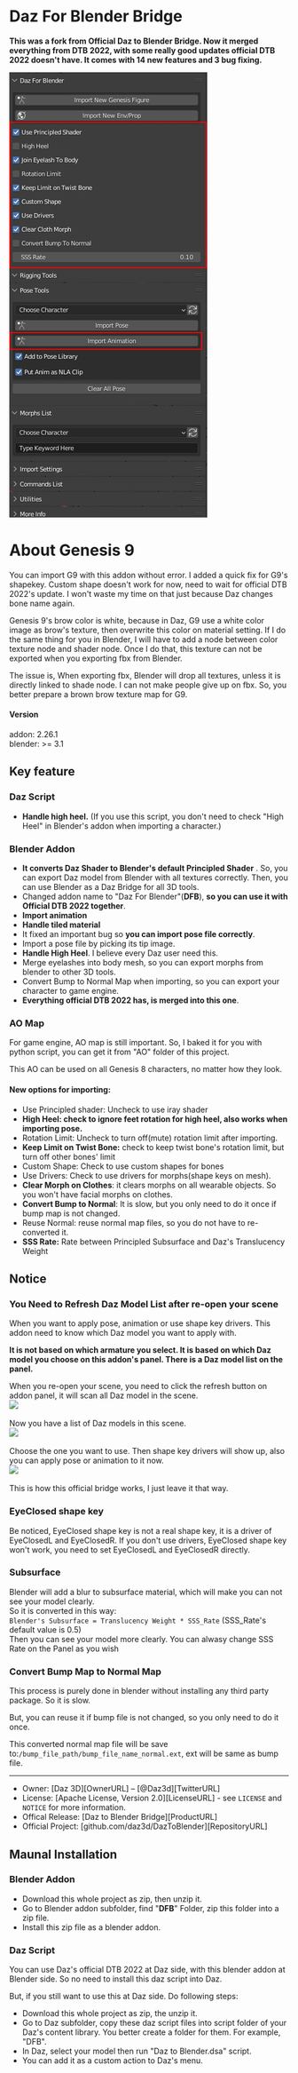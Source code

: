 # Daz For Blender Bridge

**This was a fork from Official Daz to Blender Bridge. Now it merged everything from DTB 2022, with some really good updates official DTB 2022 doesn't have. It comes with 14 new features and 3 bug fixing.**  

![addon](img/addon_screenshot.jpg)

# About Genesis 9
You can import G9 with this addon without error. I added a quick fix for G9's shapekey. Custom shape doesn't work for now, need to wait for official DTB 2022's update. I won't waste my time on that just because Daz changes bone name again.  

Genesis 9's brow color is white, because in Daz, G9 use a white color image as brow's texture, then overwrite this color on material setting. If I do the same thing for you in Blender, I will have to add a node between color texture node and shader node. Once I do that, this texture can not be exported when you exporting fbx from Blender.  

The issue is, When exporting fbx, Blender will drop all textures, unless it is directly linked to shade node. I can not make people give up on fbx. So, you better prepare a brown brow texture map for G9.  


#### Version
addon: 2.26.1   
blender: >= 3.1


## Key feature
### Daz Script
* **Handle high heel.** (If you use this script, you don't need to check "High Heel" in Blender's addon when importing a character.)  

### Blender Addon
* **It converts Daz Shader to Blender's default Principled Shader** . So, you can export Daz model from Blender with all textures correctly. Then, you can use Blender as a Daz Bridge for all 3D tools.    
* Changed addon name to "Daz For Blender"(**DFB**), **so you can use it with Official DTB 2022 together**.
* **Import animation**
* **Handle tiled material**
* It fixed an important bug so **you can import pose file correctly**.
* Import a pose file by picking its tip image.
* **Handle High Heel**. I believe every Daz user need this.
* Merge eyelashes into body mesh, so you can export morphs from blender to other 3D tools.
* Convert Bump to Normal Map when importing, so you can export your character to game engine.
* **Everything official DTB 2022 has, is merged into this one**.

### AO Map
For game engine, AO map is still important. So, I baked it for you with python script, you can get it from "AO" folder of this project.   

This AO can be used on all Genesis 8 characters, no matter how they look.  

#### New options for importing:  
  - Use Principled shader: Uncheck to use iray shader
  - **High Heel: check to ignore feet rotation for high heel, also works when importing pose.**
  - Rotation Limit: Uncheck to turn off(mute) rotation limit after importing. 
  - **Keep Limit on Twist Bone:** check to keep twist bone's rotation limit, but turn off other bones' limit
  - Custom Shape: Check to use custom shapes for bones
  - Use Drivers: Check to use drivers for morphs(shape keys on mesh).
  - **Clear Morph on Clothes**: it clears morphs on all wearable objects. So you won't have facial morphs on clothes.
  - **Convert Bump to Normal**: It is slow, but you only need to do it once if bump map is not changed. 
  - Reuse Normal: reuse normal map files, so you do not have to re-converted it.
  - **SSS Rate:** Rate between Principled Subsurface and Daz's Translucency Weight

## Notice
### You Need to Refresh Daz Model List after re-open your scene
When you want to apply pose, animation or use shape key drivers. This addon need to know which Daz model you want to apply with.  

**It is not based on which armature you select. It is based on which Daz model you choose on this addon's panel. There is a Daz model list on the panel.**  

When you re-open your scene, you need to click the refresh button on addon panel, it will scan all Daz model in the scene.  
![](img/refresh.jpg)  

Now you have a list of Daz models in this scene.  
![](img/list.jpg)  

Choose the one you want to use. Then shape key drivers will show up, also you can apply pose or animation to it now.  
![](img/morphs.jpg)  

This is how this official bridge works, I just leave it that way.  


### EyeClosed shape key
Be noticed, EyeClosed shape key is not a real shape key, it is a driver of EyeClosedL and EyeClosedR. If you don't use drivers, EyeClosed shape key won't work, you need to set EyeClosedL and EyeClosedR directly.  

### Subsurface
Blender will add a blur to subsurface material, which will make you can not see your model clearly.  
So it is converted in this way:  
`Blender's Subsurface = Translucency Weight * SSS_Rate` (SSS_Rate's default value is 0.5)  
Then you can see your model more clearly. You can alwasy change SSS Rate on the Panel as you wish  

### Convert Bump Map to Normal Map
This process is purely done in blender without installing any third party package. So it is slow.  

But, you can reuse it if bump file is not changed, so you only need to do it once.  

This converted normal map file will be save to:`/bump_file_path/bump_file_name_normal.ext`, ext will be same as bump file.  

---
* Owner: [Daz 3D][OwnerURL] – [@Daz3d][TwitterURL]
* License: [Apache License, Version 2.0][LicenseURL] - see ``LICENSE`` and ``NOTICE`` for more information.
* Offical Release: [Daz to Blender Bridge][ProductURL]
* Official Project: [github.com/daz3d/DazToBlender][RepositoryURL]

## Maunal Installation
### Blender Addon
* Download this whole project as zip, then unzip it.
* Go to Blender addon subfolder, find "**DFB**" Folder, zip this folder into a zip file.
* Install this zip file as a blender addon.

### Daz Script
You can use Daz's official DTB 2022 at Daz side, with this blender addon at Blender side. So no need to install this daz script into Daz.  

But, if you still want to use this at Daz side. Do following steps:  
* Download this whole project as zip, the unzip it.
* Go to Daz subfolder, copy these daz script files into script folder of your Daz's content library. You better create a folder for them. For example, "DFB".
* In Daz, select your model then run "Daz to Blender.dsa" script. 
* You can add it as a custom action to Daz's menu.


